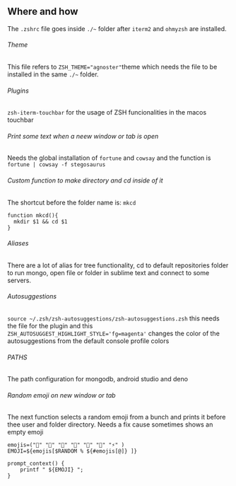 ## Where and how
The `.zshrc` file goes inside `./~` folder after `iterm2` and `ohmyzsh` are installed.

###### Theme
This file refers to `ZSH_THEME="agnoster"`theme which needs the file to be installed in the same `./~` folder.

###### Plugins
`zsh-iterm-touchbar` for the usage of ZSH funcionalities in the macos touchbar

###### Print some text when a neew window or tab is open
Needs the global installation of `fortune` and `cowsay` and the function is `fortune | cowsay -f stegosaurus`

###### Custom function to make directory and cd inside of it
The shortcut before the folder name is: `mkcd`

```shell
function mkcd(){
  mkdir $1 && cd $1
}
```

###### Aliases
There are a lot of alias for tree functionality, cd to default repositories folder to run mongo, open file or folder in sublime text and connect to some servers.

###### Autosuggestions
`source ~/.zsh/zsh-autosuggestions/zsh-autosuggestions.zsh` this needs the file for the plugin and this `ZSH_AUTOSUGGEST_HIGHLIGHT_STYLE='fg=magenta'` changes the color of the autosuggestions from the default console profile colors

###### PATHS
The path configuration for mongodb, android studio and deno

###### Random emoji on new window or tab
The next function selects a random emoji from a bunch and prints it before thee user and folder directory. Needs a fix cause sometimes shows an empty emoji

```shell
emojis=("🦖" "🦕" "👺" "🎄" "🌵" "🌙" "⚡️" )
EMOJI=${emojis[$RANDOM % ${#emojis[@]} ]}

prompt_context() {
	printf " ${EMOJI} ";
}
```

